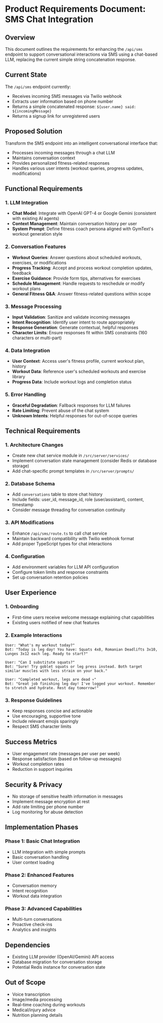 # Product Requirements Document: SMS Chat Integration

## Overview
This document outlines the requirements for enhancing the `/api/sms` endpoint to support conversational interactions via SMS using a chat-based LLM, replacing the current simple string concatenation response.

## Current State
The `/api/sms` endpoint currently:
- Receives incoming SMS messages via Twilio webhook
- Extracts user information based on phone number
- Returns a simple concatenated response: `${user.name} said: ${incomingMessage}`
- Returns a signup link for unregistered users

## Proposed Solution
Transform the SMS endpoint into an intelligent conversational interface that:
- Processes incoming messages through a chat LLM
- Maintains conversation context
- Provides personalized fitness-related responses
- Handles various user intents (workout queries, progress updates, modifications)

## Functional Requirements

### 1. LLM Integration
- **Chat Model**: Integrate with OpenAI GPT-4 or Google Gemini (consistent with existing AI agents)
- **Context Management**: Maintain conversation history per user
- **System Prompt**: Define fitness coach persona aligned with GymText's workout generation style

### 2. Conversation Features
- **Workout Queries**: Answer questions about scheduled workouts, exercises, or modifications
- **Progress Tracking**: Accept and process workout completion updates, feedback
- **Exercise Guidance**: Provide form tips, alternatives for exercises
- **Schedule Management**: Handle requests to reschedule or modify workout plans
- **General Fitness Q&A**: Answer fitness-related questions within scope

### 3. Message Processing
- **Input Validation**: Sanitize and validate incoming messages
- **Intent Recognition**: Identify user intent to route appropriately
- **Response Generation**: Generate contextual, helpful responses
- **Character Limits**: Ensure responses fit within SMS constraints (160 characters or multi-part)

### 4. Data Integration
- **User Context**: Access user's fitness profile, current workout plan, history
- **Workout Data**: Reference user's scheduled workouts and exercise library
- **Progress Data**: Include workout logs and completion status

### 5. Error Handling
- **Graceful Degradation**: Fallback responses for LLM failures
- **Rate Limiting**: Prevent abuse of the chat system
- **Unknown Intents**: Helpful responses for out-of-scope queries

## Technical Requirements

### 1. Architecture Changes
- Create new chat service module in `/src/server/services/`
- Implement conversation state management (consider Redis or database storage)
- Add chat-specific prompt templates in `/src/server/prompts/`

### 2. Database Schema
- Add `conversations` table to store chat history
- Include fields: user_id, message_id, role (user/assistant), content, timestamp
- Consider message threading for conversation continuity

### 3. API Modifications
- Enhance `/api/sms/route.ts` to call chat service
- Maintain backward compatibility with Twilio webhook format
- Add proper TypeScript types for chat interactions

### 4. Configuration
- Add environment variables for LLM API configuration
- Configure token limits and response constraints
- Set up conversation retention policies

## User Experience

### 1. Onboarding
- First-time users receive welcome message explaining chat capabilities
- Existing users notified of new chat features

### 2. Example Interactions
```
User: "What's my workout today?"
Bot: "Today is leg day! You have: Squats 4x8, Romanian Deadlifts 3x10, Lunges 3x12 each leg. Ready to start?"

User: "Can I substitute squats?"
Bot: "Sure! Try goblet squats or leg press instead. Both target similar muscles with less strain on your back."

User: "Completed workout, legs are dead 💀"
Bot: "Great job finishing leg day! I've logged your workout. Remember to stretch and hydrate. Rest day tomorrow!"
```

### 3. Response Guidelines
- Keep responses concise and actionable
- Use encouraging, supportive tone
- Include relevant emojis sparingly
- Respect SMS character limits

## Success Metrics
- User engagement rate (messages per user per week)
- Response satisfaction (based on follow-up messages)
- Workout completion rates
- Reduction in support inquiries

## Security & Privacy
- No storage of sensitive health information in messages
- Implement message encryption at rest
- Add rate limiting per phone number
- Log monitoring for abuse detection

## Implementation Phases

### Phase 1: Basic Chat Integration
- LLM integration with simple prompts
- Basic conversation handling
- User context loading

### Phase 2: Enhanced Features
- Conversation memory
- Intent recognition
- Workout data integration

### Phase 3: Advanced Capabilities
- Multi-turn conversations
- Proactive check-ins
- Analytics and insights

## Dependencies
- Existing LLM provider (OpenAI/Gemini) API access
- Database migration for conversation storage
- Potential Redis instance for conversation state

## Out of Scope
- Voice transcription
- Image/media processing
- Real-time coaching during workouts
- Medical/injury advice
- Nutrition planning details